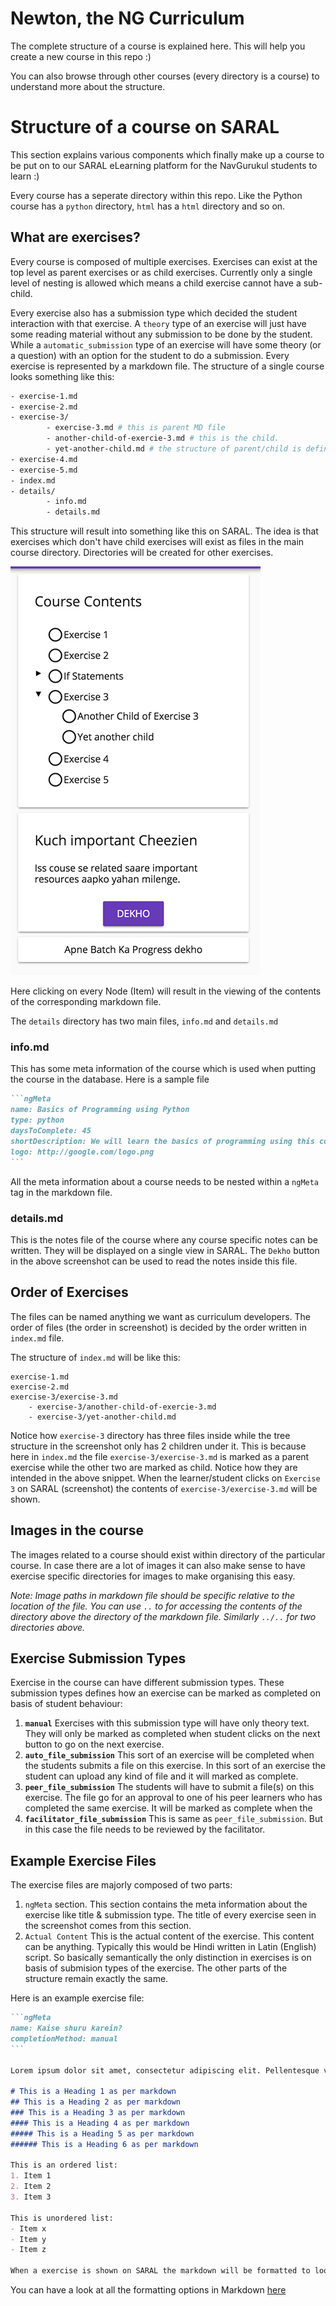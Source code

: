 # Newton, the NG Curriculum

The complete structure of a course is explained here. This will help you create a new course in this repo :)

You can also browse through other courses (every directory is a course) to understand more about the structure. 

# Structure of a course on SARAL

This section explains various components which finally make up a course to be put on to our SARAL eLearning platform for the NavGurukul students to learn :)

Every course has a seperate directory within this repo. Like the Python course has a `python` directory, `html` has a `html` directory and so on.

## What are exercises?

Every course is composed of multiple exercises. Exercises can exist at the top level as parent exercises or as child exercises. Currently only a single level of nesting is allowed which means a child exercise cannot have a sub-child.

Every exercise also has a submission type which decided the student interaction with that exercise. A `theory` type of an exercise will just have some reading material without any submission to be done by the student. While a `automatic_submission` type of an exercise will have some theory (or a question) with an option for the student to do a submission. Every exercise is represented by a markdown file. The structure of a single course looks something like this:

```bash
- exercise-1.md
- exercise-2.md
- exercise-3/
		- exercise-3.md # this is parent MD file
		- another-child-of-exercie-3.md # this is the child.
		- yet-another-child.md # the structure of parent/child is defined by index.md
- exercise-4.md
- exercise-5.md
- index.md
- details/
		- info.md
		- details.md
```

This structure will result into something like this on SARAL. The idea is that exercises which don't have child exercises will exist as files in the main course directory. Directories will be created for other exercises.


![SARAL Screenshot](course-structure-saral.png)

Here clicking on every Node (Item) will result in the viewing of the contents of the corresponding markdown file.

The `details` directory has two main files, `info.md` and `details.md`

### info.md

This has some meta information of the course which is used when putting the course in the database. Here is a sample file

````markdown
```ngMeta
name: Basics of Programming using Python
type: python
daysToComplete: 45
shortDescription: We will learn the basics of programming using this course.
logo: http://google.com/logo.png
```
````

All the meta information about a course needs to be nested within a `ngMeta` tag in the markdown file.

### details.md

This is the notes file of the course where any course specific notes can be written. They will be displayed on a single view in SARAL. The `Dekho` button in the above screenshot can be used to read the notes inside this file.

## Order of Exercises

The files can be named anything we want as curriculum developers. The order of files (the order in screenshot) is decided by the order written in `index.md` file.

The structure of `index.md` will be like this:

```
exercise-1.md
exercise-2.md
exercise-3/exercise-3.md
	- exercise-3/another-child-of-exercie-3.md
	- exercise-3/yet-another-child.md
```

Notice how `exercise-3` directory has three files inside while the tree structure in the screenshot only has 2 children under it. This is because here in `index.md` the file `exercise-3/exercise-3.md` is marked as a parent exercise while the other two are marked as child. Notice how they are intended in the above snippet. When the learner/student clicks on `Exercise 3` on SARAL (screenshot) the contents of `exercise-3/exercise-3.md` will be shown.


## Images in the course

The images related to a course should exist within directory of the particular course. In case there are a lot of images it can also make sense to have exercise specific directories for images to make organising this easy.

*Note: Image paths in markdown file should be specific relative to the location of the file. You can use `..` to for accessing the contents of the directory above the directory of the markdown file. Similarly `../..` for two directories above.*


## Exercise Submission Types

Exercise in the course can have different submission types. These submission types defines how an exercise can be marked as completed on basis of student behaviour:

1. **`manual`** Exercises with this submission type will have only theory text. They will only be marked as completed when student clicks on the next button to go on the next exercise. 
2. **`auto_file_submission`** This sort of an exercise will be completed when the students submits a file on this exercise. In this sort of an exercise the student can upload any kind of file and it will marked as complete. 
3. **`peer_file_submission`** The students will have to submit a file(s) on this exercise. The file go for an approval to one of his peer learners who has completed the same exercise. It will be marked as complete when the 
4. **`facilitator_file_submission`** This is same as `peer_file_submission`. But in this case the file needs to be reviewed by the facilitator.

## Example Exercise Files

The exercise files are majorly composed of two parts:

1. `ngMeta` section. This section contains the meta information about the exercise like title & submission type. The title of every exercise seen in the screenshot comes from this section.
2. `Actual Content` This is the actual content of the exercise. This content can be anything. Typically this would be Hindi written in Latin (English) script. So basically semantically the only distinction in exercises is on basis of submision types of the exercise. The other parts of the structure remain exactly the same.

Here is an example exercise file:

````markdown
```ngMeta
name: Kaise shuru karein?
completionMethod: manual
```

Lorem ipsum dolor sit amet, consectetur adipiscing elit. Pellentesque vestibulum tellus nisl, vitae ornare sapien placerat eget. Nulla sit amet vestibulum risus. Nunc tincidunt magna ac accumsan mollis. Vivamus at mattis nisi. Curabitur eros ante, tempor sit amet commodo a, finibus eget arcu. Mauris enim nibh, convallis vel libero in, finibus sodales nulla. Suspendisse sed est velit. Phasellus cursus iaculis arcu, quis sodales quam maximus vel. Nam nec sem nec purus suscipit lobortis aliquam eu mauris. Phasellus quis posuere massa. Pellentesque mauris erat, semper quis neque eu, semper sollicitudin turpis. Interdum et malesuada fames ac ante ipsum primis in faucibus. Proin aliquam, leo in hendrerit fermentum, sem nisi posuere odio, id imperdiet elit elit a nibh. Phasellus neque lectus, consectetur in risus sit amet, maximus placerat lorem. In sit amet mi vitae magna luctus vulputate et non leo. Sed gravida ante nibh, eget consequat felis convallis non.

# This is a Heading 1 as per markdown
## This is a Heading 2 as per markdown
### This is a Heading 3 as per markdown
#### This is a Heading 4 as per markdown
##### This is a Heading 5 as per markdown
###### This is a Heading 6 as per markdown

This is an ordered list:
1. Item 1
2. Item 2
3. Item 3

This is unordered list:
- Item x
- Item y
- Item z

When a exercise is shown on SARAL the markdown will be formatted to look pretty just the way you see any web page out there :)
````

You can have a look at all the formatting options in Markdown [here](https://guides.github.com/features/mastering-markdown/)
